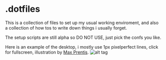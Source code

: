 .dotfiles
==============
This is a collection of files to set up my usual working enviroment, and also a collection of how tos to write down things i usually forget. 
   
The setup scripts are still alpha so DO NOT USE, just pick the confs you like.   

Here is an example of the desktop, i mostly use 1px pixelperfect lines, click for fullscreen, illustration by [Max Prentis](http://maxprentisvisual.tumblr.com/).
![alt tag](https://github.com/npisanti/dotfiles/blob/master/screenshot.png)   

